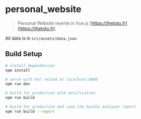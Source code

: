 # personal_website

> Personal Website rewrite in Vue.js
> [https://thetoto.fr](https://thetoto.fr)

All data is in `src/assets/data.json`

## Build Setup

``` bash
# install dependencies
npm install

# serve with hot reload at localhost:8080
npm run dev

# build for production with minification
npm run build

# build for production and view the bundle analyzer report
npm run build --report
```